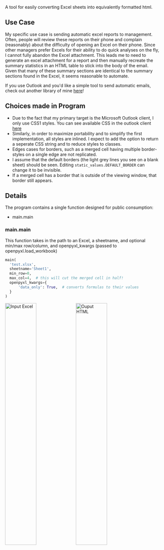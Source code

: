 A tool for easily converting Excel sheets into equivalently formatted html.

## Use Case
My specific use case is sending automatic excel reports to management. Often, people will review these reports on their phone and complain (reasonably) about the difficulty of opening an Excel on their phone. Since other managers prefer Excels for their ability to do quick analyses on the fly, I cannot fully abandon the Excel attachment. This leads me to need to generate an excel attachment for a report and then manually recreate the summary statistics in an HTML table to stick into the body of the email. Given that many of these summary sections are identical to the summary sections found in the Excel, it seems reasonable to automate.

If you use Outlook and you'd like a simple tool to send automatic emails, check out another library of mine [here](https://github.com/mwhamilton/outlook_emailer)!

## Choices made in Program
* Due to the fact that my primary target is the Microsoft Outlook client, I only use CSS1 styles. You can see available CSS in the outlook client [here](https://docs.microsoft.com/en-us/previous-versions/office/developer/office-2007/aa338201(v=office.12))
* Similarly, in order to maximize portability and to simplify the first implementation, all styles are inlined. I expect to add the option to return a seperate CSS string and to reduce styles to classes.
* Edges cases for borders, such as a merged cell having multiple border-styles on a single edge are not replicated.
* I assume that the default borders (the light grey lines you see on a blank sheet) should be seen. Editing `static_values.DEFAULT_BORDER` can change it to be invisible.
* If a merged cell has a border that is outside of the viewing window, that border still appears.

## Details
The program contains a single function designed for public consumption:
* main.main

### main.main
This function takes in the path to an Excel, a sheetname, and optional min/max row/column, and openpyxl_kwargs (passed to openpyxl.load_workbook)

```python
main(
  'test.xlsx',
  sheetname='Sheet1',
  min_row=0,
  max_col=4,  # this will cut the merged cell in half!
  openpyxl_kwargs={
      'data_only': True,  # converts formulas to their values
  }
)
```
<img src="https://github.com/mwhamilton/excel_to_html/raw/master/excel_example.PNG" alt="Input Excel" width="45%"></img>
<img src="https://github.com/mwhamilton/excel_to_html/raw/master/html_example.PNG" alt="Ouput HTML" width="45%"></img>
